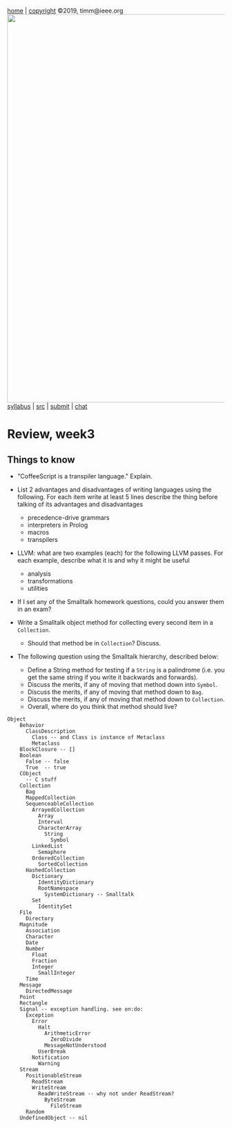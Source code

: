 
[home](http://tiny.cc/plm19) |
[copyright](https://github.com/txt/plm19/blob/master/license.md) &copy;2019, timm&commat;ieee.org
<br>
<a href="http://tiny.cc/plm19"><img width=900 src="https://raw.githubusercontent.com/txt/plm19/master/etc/img/banner.png"></a>
<br>
[syllabus](https://github.com/txt/plm19/blob/master/doc/syllabus.md) |
[src](https://github.com/txt/plm19/tree/master/src) |
[submit](http://tiny.cc/plm19give) |
[chat](https://plm19.slack.com/)

# Review, week3

## Things to know

- "CoffeeScript is a transpiler language." Explain.

- List 2 advantages and disadvantages of writing languages using the following. For each item
write at least 5 lines describe the thing before talking of its advantages and disadvantages
     - precedence-drive grammars
     - interpreters in Prolog
     - macros
     - transpilers
 
- LLVM: what are two examples (each) for the following LLVM passes. For each example,
  describe what it is and why it might be useful
     - analysis
     - transformations
     - utilities

- If I set any of the Smalltalk homework questions, could you answer them in an exam?
- Write a Smalltalk object method for collecting every second item in a `Collection`.
     - Should that method be in `Collection`? Discuss.
- The following question using the Smalltalk hierarchy, described below:
     - Define a String method for testing if a `String` is a palindrome (i.e. you get
       the same string if you write it backwards and forwards).
     - Discuss the merits, if any of moving that method down into `Symbol`.
     - Discuss the merits, if any of moving that method down to `Bag`.
     - Discuss the merits, if any of moving that method down to `Collection`.
     - Overall, where do you think that method should live?

```
Object
    Behavior
      ClassDescription
        Class -- and Class is instance of Metaclass
        Metaclass
    BlockClosure -- []
    Boolean
      False -- false
      True  -- true
    CObject
      -- C stuff
    Collection
      Bag
      MappedCollection
      SequenceableCollection
        ArrayedCollection
          Array
          Interval
          CharacterArray
            String
              Symbol
        LinkedList
          Semaphore
        OrderedCollection
          SortedCollection
      HashedCollection
        Dictionary
          IdentityDictionary
          RootNamespace
            SystemDictionary -- Smalltalk
        Set
          IdentitySet
    File
      Directory
    Magnitude
      Association
      Character
      Date
      Number
        Float
        Fraction
        Integer
          SmallInteger
      Time
    Message
      DirectedMessage
    Point
    Rectangle
    Signal -- exception handling. see on:do:
      Exception
        Error
          Halt
            ArithmeticError
              ZeroDivide
            MessageNotUnderstood
          UserBreak
        Notification
          Warning
    Stream
      PositionableStream
        ReadStream
        WriteStream
          ReadWriteStream -- why not under ReadStream?
            ByteStream
              FileStream
      Random
    UndefinedObject -- nil
```

